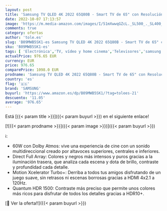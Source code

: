 ```yaml
---
layout: post
title: 'Samsung TV QLED 4K 2022 65Q80B - Smart TV de 65" con Resolución 4K  Direct Full Array  Quantum HDR 1500  60W Dolby Atmos  Procesador QLED 4K y Motion Xcelerator Turbo+.'
date: 2022-10-07 17:13:57
image: 'https://m.media-amazon.com/images/I/51mXwwqGZcL._SL500_._SL400_.jpg'
comments: true
category: ofertas
author: 'tole.es'
slug: 'B09MWB5SK1-es Samsung TV QLED 4K 2022 65Q80B - Smart TV de 65" con...'
sku: 'B09MWB5SK1-es'
tags: [ 'Electrónica','TV, vídeo y home cinema','Televisores','samsung','smart','tv','🇪🇸', ]
actualPrice: 976.65 EUR
currency: EUR
price: 976.65
comparePrice: 1098.0 EUR
prodname: 'Samsung TV QLED 4K 2022 65Q80B - Smart TV de 65" con Resolución 4K  Direct Full Array  Quantum HDR 1500  60W Dolby Atmos  Procesador QLED 4K y Motion Xcelerator Turbo+.'
country: 'es'
flag: '🇪🇸'
brand: 'SAMSUNG'
buyurl: 'https://www.amazon.es/dp/B09MWB5SK1/?tag=tolees-21'
descuento: '11.05'
average: '976.65'
---
```


Está [{{< param title >}}]({{< param buyurl >}}) en el siguiente enlace!

[![{{< param prodname >}}]({{< param image >}})]({{< param buyurl >}})

ℹ️:

- 60W con Dolby Atmos: vive una experiencia de cine con un sonido multidireccional creado por altavoces superiores, centrales e inferiores.
- Direct Full Array: Colores y negros más intensos y puros gracias a la iluminación trasera, que analiza cada escena y dota de brillo, contraste y profundidad cada detalle.
- Motion Xcelerator Turbo+: Derriba a todos tus amigos disfrutando de un juego suave, sin retrasos ni escenas borrosas gracias a HDMI 4x2.1 a 120Hz.
- Quantum HDR 1500: Contraste más preciso que permite unos colores más ricos para disfrutar de todos los detalles gracias a HDR10+.

[🛒 Ver la oferta!!]({{< param buyurl >}})

